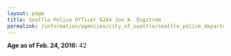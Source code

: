 ```yaml
---
layout: page
title: Seattle Police Officer 6264 Jon A. Engstrom
permalink: /information/agencies/city_of_seattle/seattle_police_department/copbook/6264/
---
```


**Age as of Feb. 24, 2016:** 42

